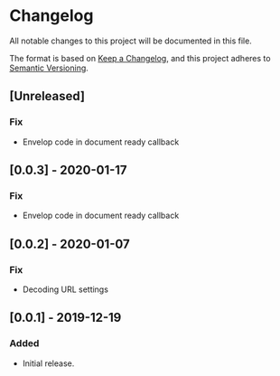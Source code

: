 # Changelog
All notable changes to this project will be documented in this file.

The format is based on [Keep a Changelog](https://keepachangelog.com/en/1.0.0/),
and this project adheres to [Semantic Versioning](https://semver.org/spec/v2.0.0.html).

## [Unreleased]
### Fix
- Envelop code in document ready callback

## [0.0.3] - 2020-01-17
### Fix
- Envelop code in document ready callback

## [0.0.2] - 2020-01-07
### Fix
- Decoding URL settings

## [0.0.1] - 2019-12-19
### Added
- Initial release.
